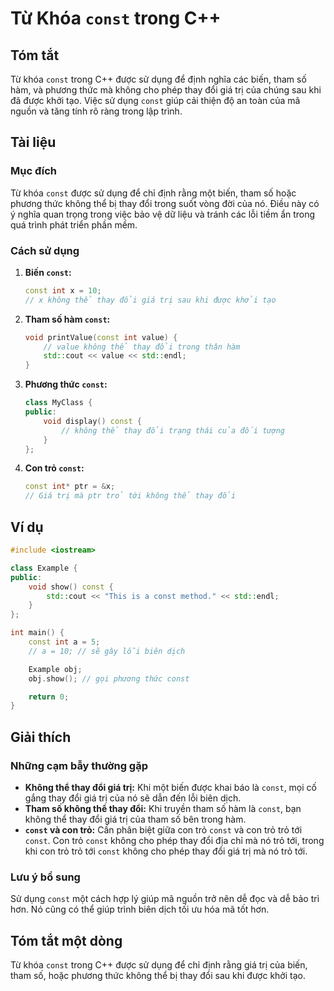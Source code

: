 <!--
Meta Description: # Từ Khóa `const` trong C++ ## Tóm tắt Từ khóa `const` trong C++ được sử dụng để định nghĩa các biến, tham số hàm, và phương thức mà không cho phép th...
Meta Keywords: const, thay, đổi, không, trỏ
-->

# Từ Khóa `const` trong C++

## Tóm tắt
Từ khóa `const` trong C++ được sử dụng để định nghĩa các biến, tham số hàm, và phương thức mà không cho phép thay đổi giá trị của chúng sau khi đã được khởi tạo. Việc sử dụng `const` giúp cải thiện độ an toàn của mã nguồn và tăng tính rõ ràng trong lập trình.

## Tài liệu
### Mục đích
Từ khóa `const` được sử dụng để chỉ định rằng một biến, tham số hoặc phương thức không thể bị thay đổi trong suốt vòng đời của nó. Điều này có ý nghĩa quan trọng trong việc bảo vệ dữ liệu và tránh các lỗi tiềm ẩn trong quá trình phát triển phần mềm.

### Cách sử dụng
1. **Biến `const`:**
   ```cpp
   const int x = 10;
   // x không thể thay đổi giá trị sau khi được khởi tạo
   ```

2. **Tham số hàm `const`:**
   ```cpp
   void printValue(const int value) {
       // value không thể thay đổi trong thân hàm
       std::cout << value << std::endl;
   }
   ```

3. **Phương thức `const`:**
   ```cpp
   class MyClass {
   public:
       void display() const {
           // không thể thay đổi trạng thái của đối tượng
       }
   };
   ```

4. **Con trỏ `const`:**
   ```cpp
   const int* ptr = &x;
   // Giá trị mà ptr trỏ tới không thể thay đổi
   ```

## Ví dụ
```cpp
#include <iostream>

class Example {
public:
    void show() const {
        std::cout << "This is a const method." << std::endl;
    }
};

int main() {
    const int a = 5;
    // a = 10; // sẽ gây lỗi biên dịch

    Example obj;
    obj.show(); // gọi phương thức const

    return 0;
}
```

## Giải thích
### Những cạm bẫy thường gặp
- **Không thể thay đổi giá trị:** Khi một biến được khai báo là `const`, mọi cố gắng thay đổi giá trị của nó sẽ dẫn đến lỗi biên dịch.
- **Tham số không thể thay đổi:** Khi truyền tham số hàm là `const`, bạn không thể thay đổi giá trị của tham số bên trong hàm.
- **`const` và con trỏ:** Cần phân biệt giữa con trỏ `const` và con trỏ trỏ tới `const`. Con trỏ `const` không cho phép thay đổi địa chỉ mà nó trỏ tới, trong khi con trỏ trỏ tới `const` không cho phép thay đổi giá trị mà nó trỏ tới.

### Lưu ý bổ sung
Sử dụng `const` một cách hợp lý giúp mã nguồn trở nên dễ đọc và dễ bảo trì hơn. Nó cũng có thể giúp trình biên dịch tối ưu hóa mã tốt hơn.

## Tóm tắt một dòng
Từ khóa `const` trong C++ được sử dụng để chỉ định rằng giá trị của biến, tham số, hoặc phương thức không thể bị thay đổi sau khi được khởi tạo.